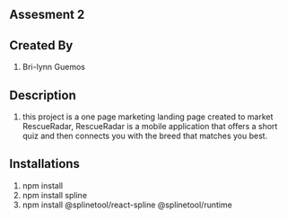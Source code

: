 ## Assesment 2


## Created By 
1. Bri-lynn Guemos

## Description
1. this project is a one page marketing landing page created to market RescueRadar, RescueRadar is a mobile application that offers a short quiz and then connects you with the breed that matches you best.


## Installations
1. npm install
2. npm install spline
3. npm install @splinetool/react-spline @splinetool/runtime